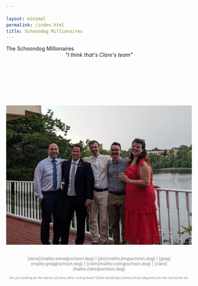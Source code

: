 ```yaml
---

layout: minimal
permalink: /index.html
title: Schoondog Millionaires
---
```

<div class='index-head'>The Schoondog Millionaires</div>
<div>
<center><i>"I think that's Clare's team"</i></center>
<br>
<center><script type="text/javascript" src="//counter.websiteout.net/js/7/5/42/0"></script></center>
<p style="color:white; font-size:150%; text-align:center;" markdown="1">
<b>🏆 Your [2023-24](assets/img/winners.jpg) North End Curling League Champions 🏆</b>
</p>
<center><img src="/assets/img/schoondog.jpg" alt="Five extremely handsome people in nice clothes, posing for a picture in front of a body of water" title="Five extremely handsome people in nice clothes, posing for a picture in front of a body of water"></center>
</div>
<br>
<p style="color:gray; font-size:80%; text-align:center;" markdown="1">
 [steve](mailto:steve@schoon.dog) | [jim](mailto:jim@schoon.dog) | [greg](mailto:greg@schoon.dog) | [colin](mailto:colin@schoon.dog) | [clare](mailto:clare@schoon.dog) </p>

<p style="color:gray; font-size:60%; text-align:center;" markdown="1">
<i>Are you looking for the names of some other curling team? [Click here](http://www.schoon.dog/who) for the rest of the list.</i>
</p>

